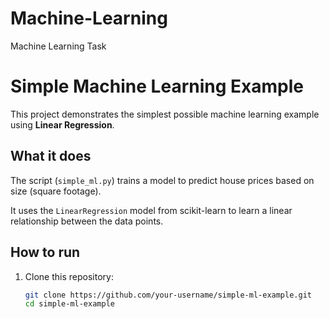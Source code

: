 # Machine-Learning
Machine Learning Task

# Simple Machine Learning Example

This project demonstrates the simplest possible machine learning example using **Linear Regression**.

##  What it does
The script (`simple_ml.py`) trains a model to predict house prices based on size (square footage).

It uses the `LinearRegression` model from scikit-learn to learn a linear relationship between the data points.

##  How to run
1. Clone this repository:
   ```bash
   git clone https://github.com/your-username/simple-ml-example.git
   cd simple-ml-example

